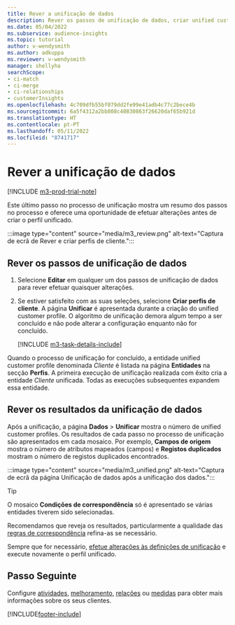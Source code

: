 ```yaml
---
title: Rever a unificação de dados
description: Rever os passos de unificação de dados, criar unified customer profiles e rever os resultados
ms.date: 05/04/2022
ms.subservice: audience-insights
ms.topic: tutorial
author: v-wendysmith
ms.author: adkuppa
ms.reviewer: v-wendysmith
manager: shellyha
searchScope:
- ci-match
- ci-merge
- ci-relationships
- customerInsights
ms.openlocfilehash: 4c709dfb55bf079dd2fe99e41adb4c77c2bece4b
ms.sourcegitcommit: 6a5f4312a2bb808c40830863f26620daf65b921d
ms.translationtype: HT
ms.contentlocale: pt-PT
ms.lasthandoff: 05/11/2022
ms.locfileid: "8741717"
---
```

# <a name="review-data-unification"></a>Rever a unificação de dados

[!INCLUDE [m3-prod-trial-note](includes/m3-prod-trial-note.md)]

Este último passo no processo de unificação mostra um resumo dos passos no processo e oferece uma oportunidade de efetuar alterações antes de criar o perfil unificado.

:::image type="content" source="media/m3_review.png" alt-text="Captura de ecrã de Rever e criar perfis de cliente.":::

## <a name="review-the-data-unification-steps"></a>Rever os passos de unificação de dados

1. Selecione **Editar** em qualquer um dos passos de unificação de dados para rever efetuar quaisquer alterações.

1. Se estiver satisfeito com as suas seleções, selecione **Criar perfis de cliente**. A página **Unificar** é apresentada durante a criação do unified customer profile. O algoritmo de unificação demora algum tempo a ser concluído e não pode alterar a configuração enquanto não for concluído.

   [!INCLUDE [m3-task-details-include](includes/m3-task-details.md)]

Quando o processo de unificação for concluído, a entidade unified customer profile denominada *Cliente* é listada na página **Entidades** na secção **Perfis**. A primeira execução de unificação realizada com êxito cria a entidade *Cliente* unificada. Todas as execuções subsequentes expandem essa entidade.

## <a name="review-the-results-of-data-unification"></a>Rever os resultados da unificação de dados

Após a unificação, a página **Dados** > **Unificar** mostra o número de unified customer profiles. Os resultados de cada passo no processo de unificação são apresentados em cada mosaico. Por exemplo, **Campos de origem** mostra o número de atributos mapeados (campos) e **Registos duplicados** mostram o número de registos duplicados encontrados.

:::image type="content" source="media/m3_unified.png" alt-text="Captura de ecrã da página Unificação de dados após a unificação dos dados.":::

> [!TIP]
> O mosaico **Condições de correspondência** só é apresentado se várias entidades tiverem sido selecionadas.

Recomendamos que reveja os resultados, particularmente a qualidade das [regras de correspondência](data-unification-update.md#manage-match-rules) refina-as se necessário.

Sempre que for necessário, [efetue alterações às definições de unificação](data-unification-update.md) e execute novamente o perfil unificado.

## <a name="next-step"></a>Passo Seguinte

Configure [atividades](activities.md), [melhoramento](enrichment-hub.md), [relações](relationships.md) ou [medidas](measures.md) para obter mais informações sobre os seus clientes.

[!INCLUDE[footer-include](includes/footer-banner.md)]
